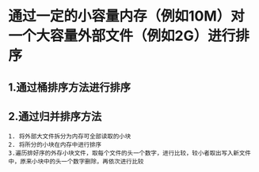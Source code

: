 # 通过一定的小容量内存（例如10M）对一个大容量外部文件（例如2G）进行排序
## 1.通过桶排序方法进行排序
## 2.通过归并排序方法
    1. 将外部大文件拆分为内存可全部读取的小块
    2. 将所分的小块在内存中进行排序
    3.遍历排好序的外存小块文件，取每个文件的头一个数字，进行比较，较小者取出写入新文件中，原来小块中的头一个数字删除，再依次进行比较
